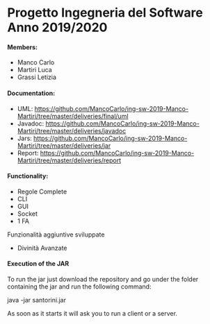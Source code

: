 # **Progetto Ingegneria del Software Anno 2019/2020**

#### **Members:**
- Manco Carlo
- Martiri Luca
- Grassi Letizia

#### **Documentation:**
- UML: https://github.com/MancoCarlo/ing-sw-2019-Manco-Martiri/tree/master/deliveries/final/uml
- Javadoc: https://github.com/MancoCarlo/ing-sw-2019-Manco-Martiri/tree/master/deliveries/javadoc
- Jars: https://github.com/MancoCarlo/ing-sw-2019-Manco-Martiri/tree/master/deliveries/jar
- Report: https://github.com/MancoCarlo/ing-sw-2019-Manco-Martiri/tree/master/deliveries/report

#### **Functionality:**
- Regole Complete
- CLI
- GUI
- Socket
- 1 FA

Funzionalità aggiuntive sviluppate
- Divinità Avanzate

#### **Execution of the JAR**

To run the jar just download the repository and go under the folder containing the jar and run the following command:

java -jar santorini.jar

As soon as it starts it will ask you to run a client or a server.
